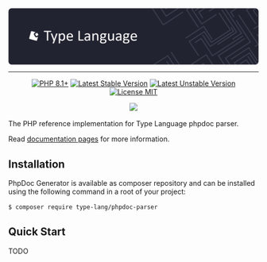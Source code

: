 <a href="https://github.com/php-type-language" target="_blank">
    <picture>
        <img align="center" src="https://github.com/php-type-language/.github/blob/master/assets/dark.png?raw=true">
    </picture>
</a>

---

<p align="center">
    <a href="https://packagist.org/packages/type-lang/phpdoc-parser"><img src="https://poser.pugx.org/type-lang/phpdoc-parser/require/php?style=for-the-badge" alt="PHP 8.1+"></a>
    <a href="https://packagist.org/packages/type-lang/phpdoc-parser"><img src="https://poser.pugx.org/type-lang/phpdoc-parser/version?style=for-the-badge" alt="Latest Stable Version"></a>
    <a href="https://packagist.org/packages/type-lang/phpdoc-parser"><img src="https://poser.pugx.org/type-lang/phpdoc-parser/v/unstable?style=for-the-badge" alt="Latest Unstable Version"></a>
    <a href="https://raw.githubusercontent.com/php-type-language/phpdoc-parser/blob/master/LICENSE"><img src="https://poser.pugx.org/type-lang/phpdoc-parser/license?style=for-the-badge" alt="License MIT"></a>
</p>
<p align="center">
    <a href="https://github.com/php-type-language/phpdoc-parser/actions"><img src="https://github.com/php-type-language/phpdoc-parser/workflows/tests/badge.svg"></a>
</p>

The PHP reference implementation for Type Language phpdoc parser.

Read [documentation pages](https://docs.phpdoc.io) for more
information.

## Installation

PhpDoc Generator is available as composer repository and can be
installed using the following command in a root of your project:

```sh
$ composer require type-lang/phpdoc-parser
```

## Quick Start

TODO
